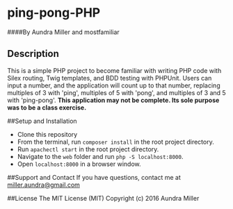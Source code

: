 # ping-pong-PHP

####By Aundra Miller and mostfamiliar

## Description
This is a simple PHP project to become familiar with writing PHP code with Silex routing, Twig templates, and BDD testing with PHPUnit. Users can input a number, and the application will count up to that number, replacing multiples of 3 with 'ping', multiples of 5 with 'pong', and multiples of 3 and 5 with 'ping-pong'.
**This application may not be complete. Its sole purpose was to be a class exercise.**

##Setup and Installation
* Clone this repository
* From the terminal, run `composer install` in the root project directory.
* Run `apachectl start` in the root project directory.
* Navigate to the `web` folder and run `php -S localhost:8000`.
* Open `localhost:8000` in a browser window.

##Support and Contact
If you have questions, contact me at miller.aundra@gmail.com

##License
The MIT License (MIT)
Copyright (c) 2016 Aundra Miller
